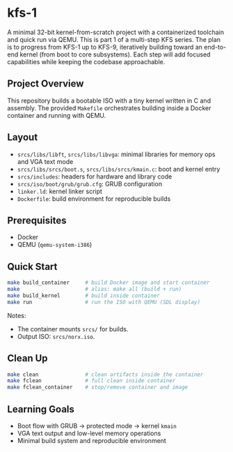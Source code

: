 # kfs-1

A minimal 32-bit kernel-from-scratch project with a containerized toolchain and quick run via QEMU. This is part 1 of a multi-step KFS series. The plan is to progress from KFS-1 up to KFS-9, iteratively building toward an end-to-end kernel (from boot to core subsystems). Each step will add focused capabilities while keeping the codebase approachable.


## Project Overview

This repository builds a bootable ISO with a tiny kernel written in C and assembly. The provided `Makefile` orchestrates building inside a Docker container and running with QEMU.

## Layout

- `srcs/libs/libft`, `srcs/libs/libvga`: minimal libraries for memory ops and VGA text mode
- `srcs/libs/srcs/boot.s`, `srcs/libs/srcs/kmain.c`: boot and kernel entry
- `srcs/includes`: headers for hardware and library code
- `srcs/iso/boot/grub/grub.cfg`: GRUB configuration
- `linker.ld`: kernel linker script
- `Dockerfile`: build environment for reproducible builds

## Prerequisites

- Docker
- QEMU (`qemu-system-i386`)

## Quick Start

```bash
make build_container     # build Docker image and start container
make                     # alias: make all (build + run)
make build_kernel        # build inside container
make run                 # run the ISO with QEMU (SDL display)
```

Notes:
- The container mounts `srcs/` for builds.
- Output ISO: `srcs/norx.iso`.

## Clean Up

```bash
make clean               # clean artifacts inside the container
make fclean              # full clean inside container
make fclean_container    # stop/remove container and image
```

## Learning Goals

- Boot flow with GRUB → protected mode → kernel `kmain`
- VGA text output and low-level memory operations
- Minimal build system and reproducible environment
